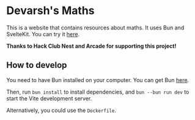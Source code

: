 # Devarsh's Maths

This is a website that contains resources about maths. It uses Bun and SvelteKit. You can try it [here](https://maths.devarsh.me).

**Thanks to Hack Club Nest and Arcade for supporting this project!**

## How to develop

You need to have Bun installed on your computer. You can get Bun [here](https://bun.sh).

Then, run `bun install` to install dependencies, and `bun --bun run dev` to start the Vite development server.

Alternatively, you could use the `Dockerfile`.
